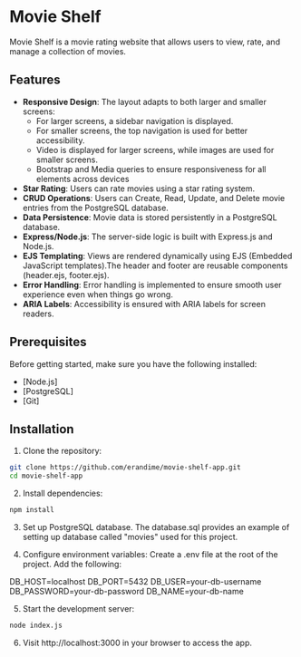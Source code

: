 # Movie Shelf

Movie Shelf is a movie rating website that allows users to view, rate, and manage a collection of movies. 

## Features

- **Responsive Design**: The layout adapts to both larger and smaller screens:
  - For larger screens, a sidebar navigation is displayed.
  - For smaller screens, the top navigation is used for better accessibility.
  - Video is displayed for larger screens, while images are used for smaller screens.
  - Bootstrap and Media queries to ensure responsiveness for all elements across devices  
- **Star Rating**: Users can rate movies using a star rating system.  
- **CRUD Operations**: Users can Create, Read, Update, and Delete movie entries from the PostgreSQL database.  
- **Data Persistence**: Movie data is stored persistently in a PostgreSQL database.
- **Express/Node.js**: The server-side logic is built with Express.js and Node.js.  
- **EJS Templating**: Views are rendered dynamically using EJS (Embedded JavaScript templates).The header and footer are reusable components (header.ejs, footer.ejs).
- **Error Handling**: Error handling is implemented to ensure smooth user experience even when things go wrong.
- **ARIA Labels**: Accessibility is ensured with ARIA labels for screen readers.

## Prerequisites

Before getting started, make sure you have the following installed:

- [Node.js]
- [PostgreSQL]
- [Git]

## Installation

1. Clone the repository:

```bash
git clone https://github.com/erandime/movie-shelf-app.git
cd movie-shelf-app
```

2. Install dependencies:

```bash
npm install
```

3. Set up PostgreSQL database. The database.sql provides an example of setting up database called "movies" used for this project.

4. Configure environment variables:
Create a .env file at the root of the project.
Add the following:

DB_HOST=localhost
DB_PORT=5432
DB_USER=your-db-username
DB_PASSWORD=your-db-password
DB_NAME=your-db-name

5. Start the development server:

```bash
node index.js
```
6. Visit http://localhost:3000 in your browser to access the app.
